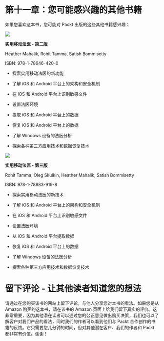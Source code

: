# 第十一章：您可能感兴趣的其他书籍

如果您喜欢这本书，您可能对 Packt 出版的这些其他书籍感兴趣：

![](https://prod.packtpub.com/in/networking-and-servers/practical-mobile-forensics-second-edition)

**实用移动法医 - 第二版**

Heather Mahalik, Rohit Tamma, Satish Bommisetty

ISBN: 978-1-78646-420-0

+   探索实用移动法医的新功能

+   了解 iOS 和 Android 平台上的架构和安全机制

+   在 iOS 和 Android 平台上识别敏感文件

+   设置法医环境

+   提取 iOS 和 Android 平台上的数据

+   恢复 iOS 和 Android 平台上的数据

+   了解 Windows 设备的法医分析

+   探索各种第三方应用技术和数据恢复技术

![](https://www.packtpub.com/networking-and-servers/practical-mobile-forensics-third-edition)

**实用移动法医 - 第三版**

Rohit Tamma, Oleg Skulkin, Heather Mahalik, Satish Bommisetty

ISBN: 978-1-78883-919-8

+   探索实用移动法医的新技术

+   了解 iOS 和 Android 平台上的架构和安全机制

+   在 iOS 和 Android 平台上识别敏感文件

+   设置法医环境

+   从 iOS 和 Android 平台提取数据

+   恢复 iOS 和 Android 平台上的数据

+   了解 Windows 设备的法医分析

+   探索各种第三方应用技术和数据恢复技术

# 留下评论 - 让其他读者知道您的想法

请通过在您购买该书的网站上留下评论，与他人分享您对本书的看法。如果您是从 Amazon 购买的这本书，请在该书的 Amazon 页面上给我们留下真实的评价。这非常重要，因为其他潜在读者可以通过您的公正意见做出购买决策，我们也可以了解客户对我们产品的看法，同时我们的作者可以看到他们与 Packt 合作创作的书籍的反馈。它只需要您几分钟的时间，但对其他潜在客户、我们的作者和 Packt 都非常有价值。谢谢！
